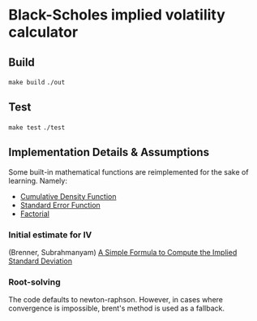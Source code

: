 # Black-Scholes implied volatility calculator

## Build

`make build`
`./out`

## Test

`make test`
`./test`

## Implementation Details & Assumptions

Some built-in mathematical functions are reimplemented for the sake of learning. Namely:

- [Cumulative Density Function](./src/math.cpp#L5)
- [Standard Error Function](./src/math.cpp#L30)
- [Factorial](./src/math.cpp#L38)

### Initial estimate for IV

(Brenner, Subrahmanyam) [A Simple Formula to Compute the Implied Standard Deviation](https://www-jstor-org.ucc.idm.oclc.org/stable/4479152?seq=3)

### Root-solving

The code defaults to newton-raphson. However, in cases where convergence is impossible, brent's method is used as a fallback.
